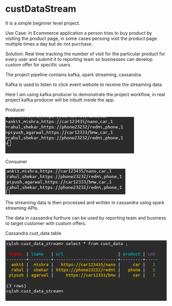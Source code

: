 # custDataStream
It is a simple beginner level project.

Use Case: In Ecommerce application a person tries to buy product by visiting the product page, in some cases
persong visit the product page multiple times a day but do not purchase.

Solution: Real time tracking the number of visit for the particular product for every user and submit it to 
reporting team so businesses can develop custom offer for specific users.

The project pipeline contains kafka, spark streaming, cassandra.

Kafka is used to listen to click event website to receive the streaming data.

Here I am using kafka producer to demonstrate the project workflow, in real project kafka producer will be inbuilt inside the app.

Producer

![Producer](imgs/producer.png)

Consumer

![](imgs/consumer.png)

The streaming data is then processed and written in cassandra using spark streaming APIs.

The data in cassandra furthure can be used by reporting team and business to target customer with custom offers. 

Cassandra cust_data table

![](imgs/cust_data.png)

